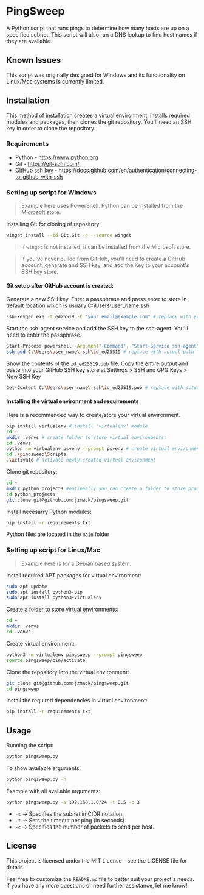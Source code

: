 # PingSweep

A Python script that runs pings to determine how many hosts are up on a specified subnet. This script will also run a DNS lookup to find host names if they are available.

## Known Issues

This script was originally designed for Windows and its functionality on Linux/Mac systems is currently limited.

## Installation

This method of installation creates a virtual environment, installs required modules and packages, then clones the git repository. You'll need an SSH key in order to clone the repository.

### Requirements

- Python - https://www.python.org
- Git - https://git-scm.com/
- GitHub ssh key - https://docs.github.com/en/authentication/connecting-to-github-with-ssh

### Setting up script for Windows
> Example here uses PowerShell. Python can be installed from the Microsoft store.

Installing Git for cloning of repository:
```sh
winget install --id Git.Git -e --source winget
```
> If `winget` is not installed, it can be installed from the Microsoft store.

> If you've never pulled from GitHub, you'll need to create a GitHub account, generate and SSH key, and add the Key to your account's SSH key store.

#### Git setup after GitHub account is created:
Generate a new SSH key. Enter a passphrase and press enter to store in default location which is usually C:\Users\user_name\.ssh
```sh
ssh-keygen.exe -t ed25519 -C "your_email@example.com" # replace with your email
```
Start the ssh-agent service and add the SSH key to the ssh-agent. You'll need to enter the passphrase. 
```sh
Start-Process powershell -Argument"-Command", "Start-Service ssh-agent" -Verb runAs # opens admin PowerShell to start the ssh-agent service
ssh-add C:\Users\user_name\.ssh\id_ed25519 # replace with actual path
```
Show the contents of the `id_ed25519.pub` file. Copy the entire output and paste into your GitHub SSH key store at Settings > SSH and GPG Keys > New SSH Key
```sh
Get-Content C:\Users\user_name\.ssh\id_ed25519.pub # replace with actual path
```
#### Installing the virtual environment and requirements
Here is a recommended way to create/store your virtual environment.
```sh
pip install virtualenv # install 'virtualenv' module
cd ~
mkdir .venvs # create folder to store virtual environments:
cd .venvs
python -m virtualenv psvenv --prompt psvenv # create virtual environment --prompt is optional
cd .\pingsweep\Scripts
.\activate # activate newly created virtual environment
```
Clone git repository:
```sh
cd ~
mkdir python_projects #optionally you can create a folder to store project
cd python_projects
git clone git@github.com:jzmack/pingsweep.git
```
Install necesarry Python modules:
```sh
pip install -r requirements.txt
```
Python files are located in the `main` folder

### Setting up script for Linux/Mac
> Example here is for a Debian based system.

Install required APT packages for virtual environment:
```sh
sudo apt update
sudo apt install python3-pip
sudo apt install python3-virtualenv
```
Create a folder to store virtual environments:
```sh
cd ~
mkdir .venvs
cd .venvs
```
Create virtual environment:
```sh
python3 -m virtualenv pingsweep --prompt pingsweep
source pingsweep/bin/activate
```
Clone the repository into the virtual environment:
```sh
git clone git@github.com:jzmack/pingsweep.git
cd pingsweep
```
Install the required dependencies in virtual environment:
```sh
pip install -r requirements.txt
```
## Usage

Running the script:
```sh
python pingsweep.py
```
To show available arguments:
```sh
python pingsweep.py -h
```
Example with all available arguments:
```sh
python pingsweep.py -s 192.168.1.0/24 -t 0.5 -c 3
```
 - `-s` → Specifies the subnet in CIDR notation.
 - `-t` → Sets the timeout per ping (in seconds).
 - `-c` → Specifies the number of packets to send per host.
 
## License

This project is licensed under the MIT License - see the LICENSE file for details.

Feel free to customize the `README.md` file to better suit your project's needs. If you have any more questions or need further assistance, let me know!